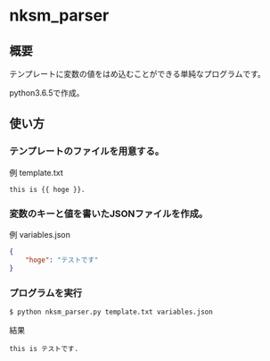 # nksm_parser

## 概要

テンプレートに変数の値をはめ込むことができる単純なプログラムです。

python3.6.5で作成。

## 使い方

### テンプレートのファイルを用意する。

例 template.txt
```
this is {{ hoge }}.
```

### 変数のキーと値を書いたJSONファイルを作成。

例 variables.json
```json
{
    "hoge": "テストです"
}
```

### プログラムを実行

```sh
$ python nksm_parser.py template.txt variables.json
```

結果
```
this is テストです.
```

